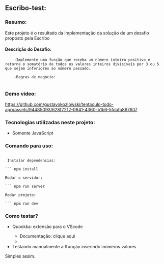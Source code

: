 ## Escribo-test:

### Resumo:

Este projeto é o resultado da implementação da solução de um desafio proposto pela Escribo

#### Descrição do Desafio:

```
    -Implemente uma função que receba um número inteiro positivo e retorne o somatório de todos os valores inteiros divisíveis por 3 ou 5 que sejam inferiores ao número passado.

    -Regras de negócio:


```

### Demo video:

https://github.com/gustavokozlowski/tentaculo-todo-app/assets/94485093/628f7212-0941-4360-b1b6-5fdafa897607

### Tecnologias utilizadas neste projeto:

<ul>
  <li>Somente JavaScript</li>
</ul>

### Comando para uso:

````

 Instalar dependencias:

``` npm install

Rodar o servidor:

``` npm run server

Rodar projeto:

``` npm run dev

````

### Como testar?

<ul>
  <li>Quookka: extensão para o VScode</li>
  <ul>
     <li>
    Documentação: <a src="https://marketplace.visualstudio.com/items?itemName=WallabyJs.quokka-vscode"> clique aqui</a>
      <li>
  </ul>
  <li>Testando manualmente a ffunção inserindo inúmeros valores</li>
</ul>

Simples assim.
